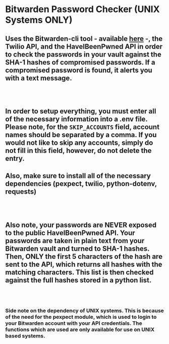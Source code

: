 # Bitwarden Password Checker (UNIX Systems ONLY)

## Uses the Bitwarden-cli tool - available [here](https://bitwarden.com/help/cli/) -, the Twilio API, and the HaveIBeenPwned API in order to check the passwords in your vault against the SHA-1 hashes of compromised passwords. If a compromised password is found, it alerts you with a text message.

<br></br>

## In order to setup everything, you must enter all of the necessary information into a .env file. Please note, for the `SKIP_ACCOUNTS` field, account names should be separated by a comma. If you would not like to skip any accounts, simply do not fill in this field, however, do not delete the entry.
## Also, make sure to install all of the necessary dependencies (pexpect, twilio, python-dotenv, requests)

<br></br>

## Also note, your passwords are NEVER exposed to the public HaveIBeenPwned API. Your passwords are taken in plain text from your Bitwarden vault and turned to SHA-1 hashes. Then, ONLY the first 5 characters of the hash are sent to the API, which returns all hashes with the matching characters. This list is then checked against the full hashes stored in a python list.

<br></br>

### Side note on the dependency of UNIX systems. This is because of the need for the pexpect module, which is used to login to your Bitwarden account with your API credentials. The functions which are used are only available for use on UNIX based systems.